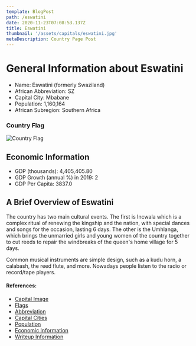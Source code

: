 ```yaml
---
template: BlogPost
path: /eswatini
date: 2020-11-23T07:08:53.137Z
title: Eswatini
thumbnail: '/assets/capitals/eswatini.jpg'
metaDescription: Country Page Post
---
```


# General Information about Eswatini

- Name: Eswatini (formerly Swaziland)
- African Abbreviation: SZ
- Capital City: Mbabane
- Population: 1,160,164
- African Subregion: Southern Africa

### Country Flag
![Country Flag](https://raw.githubusercontent.com/hjnilsson/country-flags/master/png1000px/sz.png)

## Economic Information
 - GDP (thousands): 4,405,405.80
 - GDP Growth (annual %) in 2019: 2
 - GDP Per Capita: 3837.0

## A Brief Overview of Eswatini
The country has two main cultural events. The first is Incwala which is a complex ritual of renewing the kingship and the nation, with special dances and songs for the occasion, lasting 6 days. The other is the Umhlanga, which brings the unmarried girls and young women of the country together to cut reeds to repair the windbreaks of the queen's home village for 5 days.

Common musical instruments are simple design, such as a kudu horn, a calabash, the reed flute, and more. Nowadays people listen to the radio or record/tape players.

#### References:
- [Capital Image](https://nitrocdn.com/nfaJNeGvwHqpsnyXiqJeTAZTBimimjss/assets/static/source/rev-8428f5a/wp-content/uploads/2019/09/Downtown-of-Mbabane-1200.jpg)
- [Flags](https://github.com/hjnilsson/country-flags)
- [Abbreviation](https://planetarynames.wr.usgs.gov/Abbreviations)
- [Capital Cities](https://www.nationsonline.org/oneworld/capitals_africa.htm)
- [Population](https://www.worldometers.info/population/countries-in-africa-by-population/)
- [Economic Information](https://data.worldbank.org/)
- [Writeup Information](https://www.britannica.com/place/Eswatini/Cultural-life)
